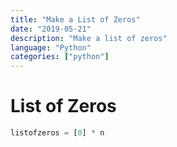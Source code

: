 ```yaml
---
title: "Make a List of Zeros"
date: "2019-05-21"
description: "Make a list of zeros"
language: "Python"
categories: ["python"]
---
```


# List of Zeros

```python
listofzeros = [0] * n
```
